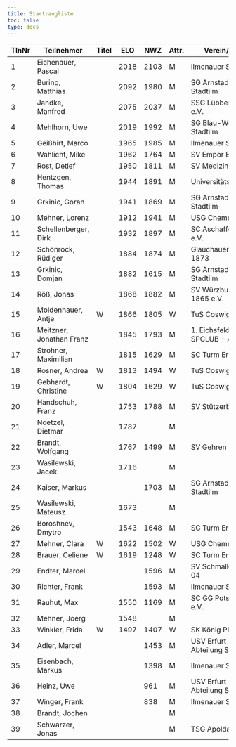 ```yaml
---
title: Startrangliste
toc: false
type: docs
---
```



| TlnNr | Teilnehmer           | Titel | ELO  | NWZ  | Attr. | Verein/Ort                    | Land | Geburt | FideKenn.  | PKZ      |
|-------|----------------------|-------|------|------|-------|--------------------------------|------|--------|------------|----------|
| 1     | Eichenauer, Pascal    |       | 2018 | 2103 | M     | Ilmenauer SV                   | GER  | 1999   | 12991848   | 10276112 |
| 2     | Buring, Matthias      |       | 2092 | 1980 | M     | SG Arnstadt-Stadtilm           | GER  | 1981   | 4675134    | 10028474 |
| 3     | Jandke, Manfred       |       | 2075 | 2037 | M     | SSG Lübbenau e.V.              | GER  | 1953   | 4642074    | 10094165 |
| 4     | Mehlhorn, Uwe         |       | 2019 | 1992 | M     | SG Blau-Weiß Stadtilm          | GER  | 1961   | 4619552    | 10139500 |
| 5     | Geißhirt, Marco       |       | 1965 | 1985 | M     | Ilmenauer SV                   | GER  | 1990   | 4610563    | 10059257 |
| 6     | Wahlicht, Mike        |       | 1962 | 1764 | M     | SV Empor Erfurt                | GER  | 1964   | 24677434   | 10233550 |
| 7     | Rost, Detlef          |       | 1950 | 1811 | M     | SV Medizin Erfurt              | GER  | 1962   | 4633156    | 10180917 |
| 8     | Hentzgen, Thomas      |       | 1944 | 1891 | M     | UniversitätsSPVER              | GER  | 1975   | 4652347    | 10080877 |
| 9     | Grkinic, Goran        |       | 1941 | 1869 | M     | SG Arnstadt-Stadtilm           | CRO  | 1964   | 14509121   | 10657157 |
| 10    | Mehner, Lorenz        |       | 1912 | 1941 | M     | USG Chemnitz                   | GER  | 2008   | 16293096   | 10701073 |
| 11    | Schellenberger, Dirk  |       | 1932 | 1897 | M     | SC Aschaffenburg e.V.          | GER  | 1967   | 16284097   | 10188155 |
| 12    | Schönrock, Rüdiger    |       | 1884 | 1874 | M     | Glauchauer SC 1873             | GER  | 1962   | 4690940    | 10197367 |
| 13    | Grkinic, Domjan       |       | 1882 | 1615 | M     | SG Arnstadt-Stadtilm           | GER  | 2001   | 356284874  | 10717889 |
| 14    | Röß, Jonas            |       | 1868 | 1882 | M     | SV Würzburg von 1865 e.V.      | GER  | 2000   | 16288254   | 10713938 |
| 15    | Moldenhauer, Antje    | W     | 1866 | 1805 | W     | TuS Coswig 1920                | GER  | 1971   | 12984884   | 10145860 |
| 16    | Meitzner, Jonathan Franz |       | 1845 | 1793 | M     | 1. Eichsfelder SPCLUB - Abt.    | GER  | 2014   | 34616110   | 10768635 |
| 17    | Strohner, Maximilian  |       | 1815 | 1629 | M     | SC Turm Erfurt                 | GER  | 1993   | 34660607   | 10218260 |
| 18    | Rosner, Andrea        | W     | 1813 | 1494 | W     | TuS Coswig 1920                | GER  | 1971   | 12984914   | 10180717 |
| 19    | Gebhardt, Christine   | W     | 1804 | 1629 | W     | TuS Coswig 1920                | GER  | 1968   | 16205790   | 10058480 |
| 20    | Handschuh, Franz      |       | 1753 | 1788 | M     | SV Stützerbach                 | GER  | 1948   | 34602615   | 10073513 |
| 21    | Noetzel, Dietmar      |       | 1787 |      | M     |                                | GER  | 1956   | 24643467   |          |
| 22    | Brandt, Wolfgang      |       | 1767 | 1499 | M     | SV Gehren 1911                 | GER  | 1960   | 16202465   | 10257345 |
| 23    | Wasilewski, Jacek     |       | 1716 |      | M     |                                | POL  | 1981   | 41802756   |          |
| 24    | Kaiser, Markus        |       |      | 1703 | M     | SG Arnstadt-Stadtilm           | GER  | 2009   | 34699694   | 10771939 |
| 25    | Wasilewski, Mateusz   |       | 1673 |      | M     |                                | POL  | 2013   | 21092290   |          |
| 26    | Boroshnev, Dmytro     |       | 1543 | 1648 | M     | SC Turm Erfurt                 | GER  | 2014   | 34163611   | 10868643 |
| 27    | Mehner, Clara         | W     | 1622 | 1502 | W     | USG Chemnitz                   | GER  | 2011   | 34612165   | 10721535 |
| 28    | Brauer, Celiene       | W     | 1619 | 1248 | W     | SC Turm Erfurt                 | GER  | 2009   | 34663622   | 10724741 |
| 29    | Endter, Marcel        |       |      | 1596 | M     | SV Schmalkalden 04             | GER  | 2000   | 34693980   | 10827525 |
| 30    | Richter, Frank        |       |      | 1593 | M     | Ilmenauer SV                   | GER  | 1969   | 16279727   | 10175929 |
| 31    | Rauhut, Max           |       | 1550 | 1169 | M     | SC GG Potsdam e.V.             | GER  | 2013   | 16292545   | 10741177 |
| 32    | Mehner, Joerg         |       | 1548 |      | M     |                                | GER  | 1973   | 34613331   |          |
| 33    | Winkler, Frida        | W     | 1497 | 1407 | W     | SK König Plauen                | GER  | 2012   | 34622322   | 10696879 |
| 34    | Adler, Marcel         |       |      | 1453 | M     | USV Erfurt Abteilung Schach    | GER  | 1979   | 533007276  | 10804293 |
| 35    | Eisenbach, Markus     |       |      | 1398 | M     | Ilmenauer SV                   | GER  | 1984   | 34663630   | 10043553 |
| 36    | Heinz, Uwe            |       |      | 961  | M     | USV Erfurt Abteilung Schach    | GER  | 1973   | 533015910  | 10760057 |
| 37    | Winger, Frank         |       |      | 838  | M     | Ilmenauer SV                   | GER  | 1964   | 16233069   | 10651767 |
| 38    | Brandt, Jochen        |       |      |      | M     |                                | GER  | 1959   | 12944840   |          |
| 39    | Schwarzer, Jonas      |       |      |      | M     | TSG Apolda                     | GER  | 2006   | 34686223
